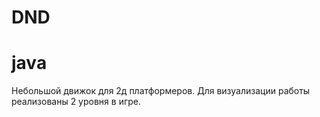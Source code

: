 # DND
# java
Небольшой движок для 2д платформеров. Для визуализации работы реализованы 2 уровня в игре.

